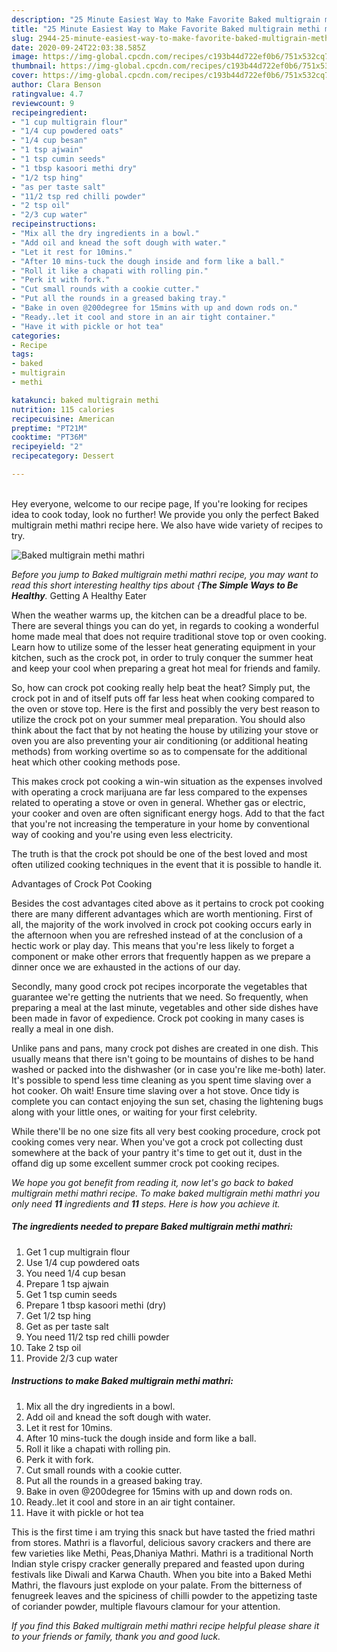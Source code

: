 ```yaml
---
description: "25 Minute Easiest Way to Make Favorite Baked multigrain methi mathri"
title: "25 Minute Easiest Way to Make Favorite Baked multigrain methi mathri"
slug: 2944-25-minute-easiest-way-to-make-favorite-baked-multigrain-methi-mathri
date: 2020-09-24T22:03:38.585Z
image: https://img-global.cpcdn.com/recipes/c193b44d722ef0b6/751x532cq70/baked-multigrain-methi-mathri-recipe-main-photo.jpg
thumbnail: https://img-global.cpcdn.com/recipes/c193b44d722ef0b6/751x532cq70/baked-multigrain-methi-mathri-recipe-main-photo.jpg
cover: https://img-global.cpcdn.com/recipes/c193b44d722ef0b6/751x532cq70/baked-multigrain-methi-mathri-recipe-main-photo.jpg
author: Clara Benson
ratingvalue: 4.7
reviewcount: 9
recipeingredient:
- "1 cup multigrain flour"
- "1/4 cup powdered oats"
- "1/4 cup besan"
- "1 tsp ajwain"
- "1 tsp cumin seeds"
- "1 tbsp kasoori methi dry"
- "1/2 tsp hing"
- "as per taste salt"
- "11/2 tsp red chilli powder"
- "2 tsp oil"
- "2/3 cup water"
recipeinstructions:
- "Mix all the dry ingredients in a bowl."
- "Add oil and knead the soft dough with water."
- "Let it rest for 10mins."
- "After 10 mins-tuck the dough inside and form like a ball."
- "Roll it like a chapati with rolling pin."
- "Perk it with fork."
- "Cut small rounds with a cookie cutter."
- "Put all the rounds in a greased baking tray."
- "Bake in oven @200degree for 15mins with up and down rods on."
- "Ready..let it cool and store in an air tight container."
- "Have it with pickle or hot tea"
categories:
- Recipe
tags:
- baked
- multigrain
- methi

katakunci: baked multigrain methi 
nutrition: 115 calories
recipecuisine: American
preptime: "PT21M"
cooktime: "PT36M"
recipeyield: "2"
recipecategory: Dessert

---
```

<br>
Hey everyone, welcome to our recipe page, If you're looking for recipes idea to cook today, look no further! We provide you only the perfect Baked multigrain methi mathri recipe here. We also have wide variety of recipes to try.
<br>


![Baked multigrain methi mathri](https://img-global.cpcdn.com/recipes/c193b44d722ef0b6/751x532cq70/baked-multigrain-methi-mathri-recipe-main-photo.jpg)

<i>Before you jump to Baked multigrain methi mathri recipe, you may want to read this short interesting healthy tips about {<strong>The Simple Ways to Be Healthy</strong>.</i>
Getting A Healthy Eater


When the weather warms up, the kitchen can be a dreadful place to be. There are several things you can do yet, in regards to cooking a wonderful home made meal that does not require traditional stove top or oven cooking. Learn how to utilize some of the lesser heat generating equipment in your kitchen, such as the crock pot, in order to truly conquer the summer heat and keep your cool when preparing a great hot meal for friends and family.

So, how can crock pot cooking really help beat the heat? Simply put, the crock pot in and of itself puts off far less heat when cooking compared to the oven or stove top. Here is the first and possibly the very best reason to utilize the crock pot on your summer meal preparation. You should also think about the fact that by not heating the house by utilizing your stove or oven you are also preventing your air conditioning (or additional heating methods) from working overtime so as to compensate for the additional heat which other cooking methods pose.

This makes crock pot cooking a win-win situation as the expenses involved with operating a crock marijuana are far less compared to the expenses related to operating a stove or oven in general. Whether gas or electric, your cooker and oven are often significant energy hogs. Add to that the fact that you're not increasing the temperature in your home by conventional way of cooking and you're using even less electricity.

 The truth is that the crock pot should be one of the best loved and most often utilized cooking techniques in the event that it is possible to handle it.  

Advantages of Crock Pot Cooking

Besides the cost advantages cited above as it pertains to crock pot cooking there are many different advantages which are worth mentioning. First of all, the majority of the work involved in crock pot cooking occurs early in the afternoon when you are refreshed instead of at the conclusion of a hectic work or play day. This means that you're less likely to forget a component or make other errors that frequently happen as we prepare a dinner once we are exhausted in the actions of our day.

Secondly, many good crock pot recipes incorporate the vegetables that guarantee we're getting the nutrients that we need. So frequently, when preparing a meal at the last minute, vegetables and other side dishes have been made in favor of expedience. Crock pot cooking in many cases is really a meal in one dish.

 Unlike pans and pans, many crock pot dishes are created in one dish. This usually means that there isn't going to be mountains of dishes to be hand washed or packed into the dishwasher (or in case you're like me-both) later. It's possible to spend less time cleaning as you spent time slaving over a hot cooker. Oh wait! Ensure time slaving over a hot stove. Once tidy is complete you can contact enjoying the sun set, chasing the lightening bugs along with your little ones, or waiting for your first celebrity.

While there'll be no one size fits all very best cooking procedure, crock pot cooking comes very near. When you've got a crock pot collecting dust somewhere at the back of your pantry it's time to get out it, dust in the offand dig up some excellent summer crock pot cooking recipes.


<i>We hope you got benefit from reading it, now let's go back to baked multigrain methi mathri recipe. To make baked multigrain methi mathri you only need <strong>11</strong> ingredients and <strong>11</strong> steps. Here is how you achieve it.
</i>

##### The ingredients needed to prepare Baked multigrain methi mathri:

1. Get 1 cup multigrain flour
1. Use 1/4 cup powdered oats
1. You need 1/4 cup besan
1. Prepare 1 tsp ajwain
1. Get 1 tsp cumin seeds
1. Prepare 1 tbsp kasoori methi (dry)
1. Get 1/2 tsp hing
1. Get as per taste salt
1. You need 11/2 tsp red chilli powder
1. Take 2 tsp oil
1. Provide 2/3 cup water


##### Instructions to make Baked multigrain methi mathri:

1. Mix all the dry ingredients in a bowl.
1. Add oil and knead the soft dough with water.
1. Let it rest for 10mins.
1. After 10 mins-tuck the dough inside and form like a ball.
1. Roll it like a chapati with rolling pin.
1. Perk it with fork.
1. Cut small rounds with a cookie cutter.
1. Put all the rounds in a greased baking tray.
1. Bake in oven @200degree for 15mins with up and down rods on.
1. Ready..let it cool and store in an air tight container.
1. Have it with pickle or hot tea


This is the first time i am trying this snack but have tasted the fried mathri from stores. Mathri is a flavorful, delicious savory crackers and there are few varieties like Methi, Peas,Dhaniya Mathri. Mathri is a traditional North Indian style crispy cracker generally prepared and feasted upon during festivals like Diwali and Karwa Chauth. When you bite into a Baked Methi Mathri, the flavours just explode on your palate. From the bitterness of fenugreek leaves and the spiciness of chilli powder to the appetizing taste of coriander powder, multiple flavours clamour for your attention. 

<i>If you find this Baked multigrain methi mathri recipe helpful please share it to your friends or family, thank you and good luck.</i>
